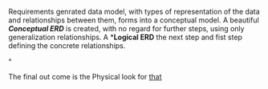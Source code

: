Requirements genrated data model, with types of representation of the data and relationships between them, forms into a conceptual model.
A beautiful ***Conceptual ERD*** is created, with no regard for further steps, using only generalization relationships. A ***Logical ERD** 
the next step and fist step defining the concrete relationships.

^ 

The final out come is the Physical look for [that](https://www.github.com/tnkteja)
